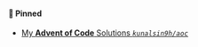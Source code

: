 #### 📌 Pinned
- [My **Advent of Code** Solutions _`kunalsin9h/aoc`_](https://github.com/kunalsin9h/aoc)
